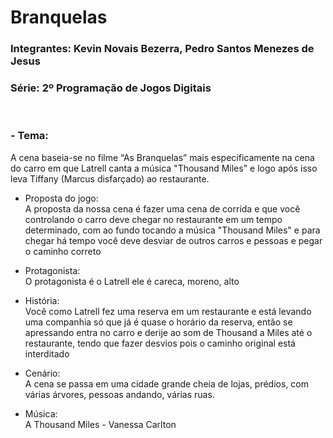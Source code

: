 # Branquelas

<h3>Integrantes: Kevin Novais Bezerra, Pedro Santos Menezes de Jesus<h3>

<h3>Série: 2º Programação de Jogos Digitais</h3>
<br>
<h3>- Tema:</h3>
A cena baseia-se no filme “As Branquelas” mais especificamente na cena do carro em que Latrell canta a música "Thousand Miles" e logo após isso leva Tiffany (Marcus disfarçado) ao restaurante.

- Proposta do jogo:<br>
A proposta da nossa cena é fazer uma cena de corrida e que você controlando o carro deve chegar no restaurante em um tempo determinado, com ao fundo tocando a música "Thousand Miles" e para chegar há tempo você deve desviar de outros carros e pessoas e pegar o caminho correto

- Protagonista:<br>
O protagonista é o Latrell ele é careca, moreno, alto

- História:<Br>
Você como Latrell fez uma reserva em um restaurante e está levando uma companhia só que já é quase o horário da reserva, então se apressando entra no carro e derije ao som de Thousand a Miles até o restaurante, tendo que fazer desvios pois o caminho original está interditado

- Cenário:<Br>
A cena se passa em uma cidade grande cheia de lojas, prédios, com várias árvores, pessoas andando, várias ruas. 

- Música:<Br>
A Thousand Miles - Vanessa Carlton
